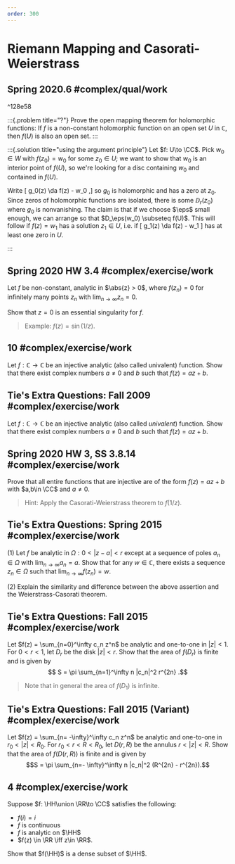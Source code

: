 ```yaml
---
order: 300
---
```


# Riemann Mapping and Casorati-Weierstrass

## Spring 2020.6 #complex/qual/work

^128e58


:::{.problem title="?"}
Prove the open mapping theorem for holomorphic functions: If $f$ is a non-constant holomorphic function on an open set $U$ in $\mathbb{C}$, then $f(U)$ is also an open set.
:::


:::{.solution title="using the argument principle"}
Let $f: U\to \CC$.
Pick $w_0\in W$ with $f(z_0) = w_0$ for some $z_0\in U$; we want to show that $w_0$ is an interior point of $f(U)$, so we're looking for a disc containing $w_0$ and contained in $f(U)$.

Write 
\[
g_0(z) \da f(z) - w_0
,\]
so $g_0$ is holomorphic and has a zero at $z_0$.
Since zeros of holomorphic functions are isolated, there is some $\DD_r(z_0)$ where $g_0$ is nonvanishing.
The claim is that if we choose $\eps$ small enough, we can arrange so that $D_\eps(w_0) \subseteq f(U)$.
This will follow if $f(z) = w_1$ has a solution $z_1\in U$, i.e. if 
\[
g_1(z) \da f(z) - w_1
\]
has at least one zero in $U$.

:::


## Spring 2020 HW 3.4 #complex/exercise/work

Let $f$ be non-constant, analytic in $\abs{z} > 0$, where $f(z_n) = 0$
for infinitely many points $z_n$ with $\lim_{n\to\infty} z_n = 0$.

Show that $z=0$ is an essential singularity for $f$.

> Example: $f(z) = \sin(1/z)$.


## 10 #complex/exercise/work
Let $f: {\mathbb C} \rightarrow {\mathbb C}$ be an injective analytic (also called univalent) function. 
Show that there exist complex numbers $a \neq 0$ and $b$ such that $f(z) = az + b$.

## Tie's Extra Questions: Fall 2009 #complex/exercise/work
Let $f: {\mathbb C} \rightarrow {\mathbb C}$ be an injective
analytic (also called *univalent*) function. Show that there exist
complex numbers $a \neq 0$ and $b$ such that $f(z) = az + b$.

## Spring 2020 HW 3, SS 3.8.14 #complex/exercise/work
Prove that all entire functions that are injective are of the form $f(z) = az + b$ with $a,b\in \CC$ and $a\neq 0$.

> Hint: Apply the Casorati-Weierstrass theorem to $f(1/z)$.


## Tie's Extra Questions: Spring 2015 #complex/exercise/work


(1) Let $f$ be analytic in $\Omega: 0<|z-a|<r$ except at a
sequence of poles $a_n \in \Omega$ with
$\lim_{n \rightarrow \infty} a_n = a$. Show that for any
$w \in \mathbb C$, there exists a sequence $z_n \in \Omega$ such
that $\lim_{n \rightarrow \infty} f(z_n) = w$.

(2) Explain the similarity and difference between the above assertion and the Weierstrass-Casorati theorem.


## Tie's Extra Questions: Fall 2015 #complex/exercise/work

Let $f(z) = \sum_{n=0}^\infty c_n z^n$ be analytic and one-to-one in $|z| < 1$. 
For $0<r<1$, let $D_r$ be the disk $|z|<r$. 
Show that the area of $f(D_r)$ is finite and is given by
$$
S = \pi \sum_{n=1}^\infty n |c_n|^2 r^{2n}
.$$ 

> Note that in
general the area of $f(D_1)$ is infinite.


## Tie's Extra Questions: Fall 2015 (Variant) #complex/exercise/work


Let $f(z) = \sum_{n= -\infty}^\infty c_n z^n$ be analytic and one-to-one in $r_0< |z| < R_0$. For $r_0<r<R<R_0$, let $D(r,R)$ be the annulus $r<|z|<R$. Show that the area of $f(D(r,R))$ is finite and is given by
$$S = \pi \sum_{n=- \infty}^\infty n |c_n|^2 (R^{2n} - r^{2n}).$$

## 4 #complex/exercise/work
Suppose $f: \HH\union \RR\to \CC$ satisfies the following:

- $f(i) = i$
- $f$ is continuous
- $f$ is analytic on $\HH$
- $f(z) \in \RR \iff z\in \RR$.

Show that $f(\HH)$ is a dense subset of $\HH$.
